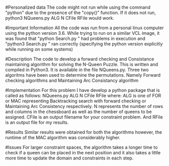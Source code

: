 #Personalized data
The code might not run while using the command "python" due to the presence of the "copy()" function. If it does not run, python3 NQueens.py ALG N CFile RFile would work.

#Important Information
All the code was run from a personal linux computer using the python version 3.6.
While trying to run on a similar VCL image, it was found that "python Search.py <ALG> <FILE>" had problems in execution and "python3 Search.py <ALG> <FILE>" ran correctly (specifying the python version explicitly while running on some systems)

#Description
The code to develop a forward checking and Consistance maintaining algorithm for solving the N-Queen Puzzle. This is written and compiled in Python3. It is available in the file NQueens.py. Three two algoritms have been used to determine the permutations. Namely Forward checking algorithms and Maintaining Arc Consistancy algorithm

#Implementation
For this problem I have develop a python package that is called as follows:
NQueens.py ALG N CFile RFile
where: ALG is one of FOR or MAC representing Backtracking search with forward checking or Maintaining
Arc Consistency respectively. N represents the number of rows and columns in the chessboard as well as the
number of queens to be assigned. CFile is an output filename for your constraint problem. And RFile is an
output file for my results.

#Results
Similar results were obtained for both the algorithms however, the runtime of the MAC algorithm was considerably higher.

#Issues
For larger constraint spaces, the algorithm takes a longer time to check if a queen can be placed in the next position and it also takes a little more time to update the domain and constraints in each step.
